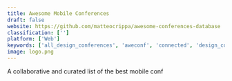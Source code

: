 ```yaml
---
title: Awesome Mobile Conferences
draft: false 
website: https://github.com/matteocrippa/awesome-conferences-database
classification: ['']
platform: ['Web']
keywords: ['all_design_conferences', 'aweconf', 'connected', 'design_conferences_2019', 'event_hunt', 'eventil', 'eventologist', 'hackevents', 'hero35', 'jukely', 'konflist', 'leade.rs', 'linkedin_events', 'ny_blockchain_week_guide_2018', 'notist', 'tech_conferences_2019', 'tech_overdose', 'techevents.co', 'webeam', 'confercal']
image: logo.png
---
```

A collaborative and curated list of the best mobile conf
